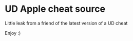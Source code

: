 # UD Apple cheat source

Little leak from a friend of the latest version of a UD cheat

Enjoy :)




















